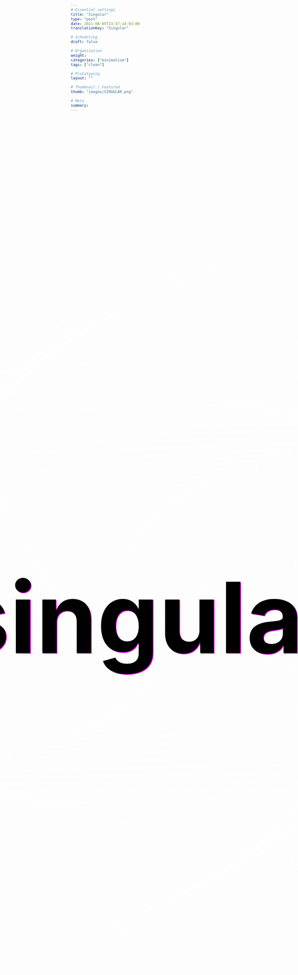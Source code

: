 ```yaml
---
# Essential settings
title: "Singular"
type: "post"
date: 2021-08-05T23:57:14-03:00
translationKey: "Singular"

# Scheduling
draft: false

# Organization
weight:
categories: ["minimalism"]
tags: ["clean"]

# Prototyping
layout: ""

# Thumbnail / Featured
thumb: "images/SINGULAR.png"

# Meta
summary: 
---
```


<div class="quote centered"><h1 id="quote" style="font-size: calc(12vw + 5vh)"></h1></div>

<div class="animated centered" style="width: 50px; height: 50px; animation-delay: -0.1s"></div>
<div class="animated centered" style="width: 100px; height: 100px; animation-delay: -0.2s""></div>
<div class="animated centered" style="width: 150px; height: 150px; animation-delay: -0.3s""></div>
<div class="animated centered" style="width: 200px; height: 200px; animation-delay: -0.4s"></div>
<div class="animated centered" style="width: 250px; height: 250px; animation-delay: -0.5s""></div>
<div class="animated centered" style="width: 300px; height: 300px; animation-delay: -0.6s""></div>
<div class="animated centered" style="width: 350px; height: 350px; animation-delay: -0.7s""></div>
<div class="animated centered" style="width: 400px; height: 400px; animation-delay: -0.8s""></div>
<div class="animated centered" style="width: 450px; height: 450px; animation-delay: -0.9s"></div>
<div class="animated centered" style="width: 500px; height: 500px; animation-delay: -1s""></div>
<div class="animated centered" style="width: 550px; height: 550px; animation-delay: -1.1s""></div>
<div class="animated centered" style="width: 600px; height: 600px; animation-delay: -1.2s"></div>
<div class="animated centered" style="width: 650px; height: 650px; animation-delay: -1.3s""></div>
<div class="animated centered" style="width: 700px; height: 700px; animation-delay: -1.4s""></div>
<div class="animated centered" style="width: 750px; height: 750px; animation-delay: -1.5s""></div>
<div class="animated centered" style="width: 800px; height: 800px; animation-delay: -1.6s""></div>
<div class="animated centered" style="width: 850px; height: 850px; animation-delay: -1.7s"></div>
<div class="animated centered" style="width: 900px; height: 900px; animation-delay: -1.8s""></div>
<div class="animated centered" style="width: 950px; height: 950px; animation-delay: -1.9s""></div>
<div class="animated centered" style="width: 1000px; height: 1000px; animation-delay: -2s"></div>
<div class="animated centered" style="width: 1050px; height: 1050px; animation-delay: -2.1s""></div>
<div class="animated centered" style="width: 1100px; height: 1100px; animation-delay: -2.2s"></div>
<div class="animated centered" style="width: 1150px; height: 1150px; animation-delay: -2.3s""></div>
<div class="animated centered" style="width: 1200px; height: 1200px; animation-delay: -2.4s""></div>
<div class="animated centered" style="width: 1250px; height: 1250px; animation-delay: -2.5s""></div>
<div class="animated centered" style="width: 1300px; height: 1300px; animation-delay: -2.6s""></div>
<div class="animated centered" style="width: 1350px; height: 1350px; animation-delay: -2.7s"></div>
<div class="animated centered" style="width: 1400px; height: 1400px; animation-delay: -2.8s""></div>
<div class="animated centered" style="width: 1450px; height: 1450px; animation-delay: -2.9s""></div>
<div class="animated centered" style="width: 1500px; height: 1500px; animation-delay: -3s"></div>
<div class="animated centered" style="width: 1550px; height: 1550px; animation-delay: -3.1s""></div>
<div class="animated centered" style="width: 1600px; height: 1600px; animation-delay: -3.2s"></div>
<div class="animated centered" style="width: 1650px; height: 1650px; animation-delay: -3.3s""></div>
<div class="animated centered" style="width: 1700px; height: 1700px; animation-delay: -3.4s""></div>
<div class="animated centered" style="width: 1750px; height: 1750px; animation-delay: -3.5s""></div>


<style>
    .quote {
        text-align: center;
        transform: translate(50%, -57%);

        z-index: 100;
    }

    #quote {
    }

    #quote:after {
        content: "singular";

        color: black;

        text-shadow: 2px 2px 0px magenta;

        animation: quotes1 20s 2s linear,
                   quotes2 20s 22s linear,
                   quotes3 20s 42s linear,
                   quotes4 20s 62s linear,
                   quotes5 20s 82s linear,
                   quotes6 20s 102s linear,
                   quotes7 20s 122s linear,
                   quotes8 20s 142s linear,
                   quotes9 20s 162s linear,
                   quotes10 20s 182s linear;
    }

    @keyframes quotes1 {
        0% { content: "chaos" }
        1% { content: "and" }
        2% { content: "love" }
        3% { content: "upside" }
        4% { content: "down" }
        5% { content: "cut" }
        6% { content: "people" }
        7% { content: "out" }
        8% { content: "like" }
        9% { content: "tags" }
        10% { content: "on" }
        11% { content: "my" }
        12% { content: "clothing" }
        13% { content: "but" }
        14% { content: "so" }
        15% { content: "is" }
        16% { content: "the" }
        17% { content: "ocean" }
        18% { content: "and" }
        19% { content: "it" }
        20% { content: "still" }
        21% { content: "makes" }
        22% { content: "waves" }
        23% { content: "wish" }
        24% { content: "we" }
        25% { content: "could" }
        26% { content: "turn" }
        27% { content: "back" }
        28% { content: "time" }
        29% { content: "to" }
        30% { content: "the" }
        31% { content: "good" }
        32% { content: "old" }
        33% { content: "days" }
        34% { content: "this" }
        35% { content: "ship" }
        36% { content: "will" }
        37% { content: "carry" }
        38% { content: "our" }
        39% { content: "bodies" }
        40% { content: "safe" }
        41% { content: "to" }
        42% { content: "shore" }
        43% { content: "pushing" }
        44% { content: "past" }
        45% { content: "the" }
        46% { content: "limit" }
        47% { content: "you're" }
        48% { content: "gonna" }
        49% { content: "sing" }
        50% { content: "the" }
        51% { content: "words" }
        52% { content: "wrong" }
        53% { content: "what" }
        54% { content: "then" }
        55% { content: "is" }
        56% { content: "an" }
        57% { content: "empty" }
        58% { content: "desk" }
        59% { content: "a" }
        60% { content: "sign?" }
        61% { content: "taking" }
        62% { content: "my" }
        63% { content: "time" }
        64% { content: "on" }
        65% { content: "my" }
        66% { content: "ride" }
        67% { content: "living" }
        68% { content: "like" }
        69% { content: "we're" }
        70% { content: "renegades" }
        71% { content: "everything" }
        72% { content: "will" }
        73% { content: "be" }
        74% { content: "fine" }
        75% { content: "if" }
        76% { content: "you" }
        77% { content: "just" }
        78% { content: "get" }
        79% { content: "through" }
        80% { content: "tonight" }
        81% { content: "umarete" }
        82% { content: "hajimete" }
        83% { content: "nani" }
        84% { content: "wo" }
        85% { content: "ieba" }
        86% { content: "ii?" }
        87% { content: "sou" }
        88% { content: "uma" }
        89% { content: "gota" }
        90% { content: "d'água" }
        91% { content: "sou" }
        92% { content: "um" }
        93% { content: "grão" }
        94% { content: "de" }
        95% { content: "areia" }
        96% { content: "poderia" }
        97% { content: "ficar" }
        98% { content: "aqui" }
        99% { content: "pra" }
        100% { content: "sempre" }
    }

    @keyframes quotes2 {
        0% { content: "sempre" }
        1% { content: "but" }
        2% { content: "i" }
        3% { content: "can't" }
        4% { content: "help" }
        5% { content: "from" }
        6% { content: "asking" }
        7% { content: "are" }
        8% { content: "you" }
        9% { content: "bored" }
        10% { content: "yet?" }
        11% { content: "in" }
        12% { content: "summerland" }
        13% { content: "i'm" }
        14% { content: "coming" }
        15% { content: "back" }
        16% { content: "to" }
        17% { content: "you" }
        18% { content: "you'll" }
        19% { content: "be" }
        20% { content: "kicking" }
        21% { content: "back" }
        22% { content: "at" }
        23% { content: "night" }
        24% { content: "saying" }
        25% { content: "yes" }
        26% { content: "i'm" }
        27% { content: "living" }
        28% { content: "the" }
        29% { content: "dream" }
        30% { content: "my" }
        31% { content: "daddy's" }
        32% { content: "got" }
        33% { content: "a" }
        34% { content: "gun" }
        35% { content: "if" }
        36% { content: "don't" }
        37% { content: "you" }
        38% { content: "ever" }
        39% { content: "wonder" }
        40% { content: "'bout'" }
        41% { content: "us?" }
        42% { content: "shore" }
        43% { content: "they" }
        44% { content: "know" }
        45% { content: "where" }
        46% { content: "my" }
        47% { content: "head" }
        48% { content: "is" }
        49% { content: "wherever" }
        50% { content: "you" }
        51% { content: "go" }
        52% { content: "i'm" }
        53% { content: "going" }
        54% { content: "with" }
        55% { content: "you" }
        56% { content: "babe" }
        57% { content: "kyoto" }
        58% { content: "to" }
        59% { content: "the" }
        60% { content: "bay" }
        61% { content: "strollin'" }
        62% { content: "so" }
        63% { content: "casually" }
        64% { content: "e" }
        65% { content: "quem" }
        66% { content: "irá" }
        67% { content: "dizer" }
        68% { content: "que" }
        69% { content: "não" }
        70% { content: "existe" }
        71% { content: "razão?" }
        72% { content: "they" }
        73% { content: "say" }
        74% { content: "you've" }
        75% { content: "changed" }
        76% { content: "fucking" }
        77% { content: "deal" }
        78% { content: "with" }
        79% { content: "it" }
        80% { content: "my" }
        81% { content: "tea's" }
        82% { content: "gone" }
        83% { content: "cold" }
        84% { content: "i'm" }
        85% { content: "wondering" }
        86% { content: "why" }
        87% { content: "i" }
        88% { content: "got" }
        89% { content: "out" }
        90% { content: "of" }
        91% { content: "bed" }
        92% { content: "at" }
        93% { content: "all" }
        94% { content: "dear" }
        95% { content: "winter" }
        96% { content: "i" }
        97% { content: "hope" }
        98% { content: "you" }
        99% { content: "like" }
        100% { content: "your" }
    }

    @keyframes quotes3 {
        0% { content: "your" }
        1% { content: "name" }
        2% { content: "fool" }
        3% { content: "me" }
        4% { content: "three" }
        5% { content: "times" }
        6% { content: "hold" }
        7% { content: "up" }
        8% { content: "rewind" }
        9% { content: "that's" }
        10% { content: "not" }
        11% { content: "even" }
        12% { content: "possible" }
        13% { content: "so" }
        14% { content: "bite" }
        15% { content: "your" }
        16% { content: "tongue" }
        17% { content: "and" }
        18% { content: "choke" }
        19% { content: "yourself" }
        20% { content: "to" }
        21% { content: "sleep" }
        22% { content: "i" }
        23% { content: "jump" }
        24% { content: "off" }
        25% { content: "and" }
        26% { content: "into" }
        27% { content: "your" }
        28% { content: "arms" }
        29% { content: "but" }
        30% { content: "i" }
        31% { content: "can't" }
        32% { content: "trust" }
        33% { content: "the" }
        34% { content: "fall" }
        35% { content: "i" }
        36% { content: "would" }
        37% { content: "get" }
        38% { content: "messed" }
        39% { content: "up" }
        40% { content: "weigh" }
        41% { content: "153" }
        42% { content: "further" }
        43% { content: "engraving" }
        44% { content: "an" }
        45% { content: "earlier" }
        46% { content: "grave" }
        47% { content: "is" }
        48% { content: "an" }
        49% { content: "optional" }
        50% { content: "way" }
        51% { content: "no" }
        52% { content: "separation" }
        53% { content: "brings" }
        54% { content: "us" }
        55% { content: "awfully" }
        56% { content: "close" }
        57% { content: "i" }
        58% { content: "still" }
        59% { content: "gotta" }
        60% { content: "whole" }
        61% { content: "lotta" }
        62% { content: "love" }
        63% { content: "for" }
        64% { content: "you" }
        65% { content: "i'm" }
        66% { content: "always" }
        67% { content: "tired" }
        68% { content: "i" }
        69% { content: "just" }
        70% { content: "can't" }
        71% { content: "fight" }
        72% { content: "it" }
        73% { content: "my" }
        74% { content: "lungs" }
        75% { content: "will" }
        76% { content: "fill" }
        77% { content: "and" }
        78% { content: "then" }
        79% { content: "deflate" }
        80% { content: "they" }
        81% { content: "fill" }
        82% { content: "with" }
        83% { content: "fire" }
        84% { content: "exhale" }
        85% { content: "desire" }
        86% { content: "i" }
        87% { content: "know" }
        88% { content: "it's" }
        89% { content: "dire" }
        90% { content: "my" }
        91% { content: "time" }
        92% { content: "today" }
        93% { content: "but" }
        94% { content: "i" }
        95% { content: "find" }
        96% { content: "that" }
        97% { content: "everything" }
        98% { content: "i" }
        99% { content: "am" }
        100% { content: "is" }
    }

    @keyframes quotes4 {
        0% { content: "is" }
        1% { content: "everything" }
        2% { content: "i" }
        3% { content: "should" }
        4% { content: "be" }
        5% { content: "we" }
        6% { content: "could" }
        7% { content: "do" }
        8% { content: "so" }
        9% { content: "much" }
        10% { content: "better" }
        11% { content: "than" }
        12% { content: "this" }
        13% { content: "oh" }
        14% { content: "rita" }
        15% { content: "but" }
        16% { content: "now" }
        17% { content: "i'm" }
        18% { content: "looking" }
        19% { content: "up" }
        20% { content: "at" }
        21% { content: "rock" }
        22% { content: "bottom" }
        23% { content: "second" }
        24% { content: "thing" }
        25% { content: "second" }
        26% { content: "don't" }
        27% { content: "you" }
        28% { content: "tell" }
        29% { content: "me" }
        30% { content: "what" }
        31% { content: "you" }
        32% { content: "think" }
        33% { content: "that" }
        34% { content: "i" }
        35% { content: "could" }
        36% { content: "be" }
        37% { content: "so" }
        38% { content: "put" }
        39% { content: "your" }
        40% { content: "best" }
        41% { content: "face" }
        42% { content: "on" }
        43% { content: "everybody" }
        44% { content: "let's" }
        45% { content: "go" }
        46% { content: "out" }
        47% { content: "with" }
        48% { content: "a" }
        49% { content: "bang!" }
        50% { content: "we've" }
        51% { content: "come" }
        52% { content: "too" }
        53% { content: "far" }
        54% { content: "to" }
        55% { content: "give" }
        56% { content: "up" }
        57% { content: "who" }
        58% { content: "we" }
        59% { content: "are" }
        60% { content: "and" }
        61% { content: "now" }
        62% { content: "it's" }
        63% { content: "over" }
        64% { content: "we're" }
        65% { content: "sober" }
        66% { content: "symptoms" }
        67% { content: "of" }
        68% { content: "the" }
        69% { content: "culture" }
        70% { content: "it" }
        71% { content: "never" }
        72% { content: "really" }
        73% { content: "mattered" }
        74% { content: "so" }
        75% { content: "it" }
        76% { content: "never" }
        77% { content: "really" }
        78% { content: "happened" }
        79% { content: "when" }
        80% { content: "you" }
        81% { content: "gonna" }
        82% { content: "see" }
        83% { content: "i'm" }
        84% { content: "not" }
        85% { content: "a" }
        86% { content: "part" }
        87% { content: "of" }
        88% { content: "your" }
        89% { content: "machine" }
        90% { content: "you're" }
        91% { content: "not" }
        92% { content: "the" }
        93% { content: "only" }
        94% { content: "one" }
        95% { content: "we" }
        96% { content: "all" }
        97% { content: "get" }
        98% { content: "lonely" }
        99% { content: "i" }
        100% { content: "see" }
    }

    @keyframes quotes5 {
        0% { content: "see" }
        1% { content: "you" }
        2% { content: "when" }
        3% { content: "you" }
        4% { content: "cry" }
        5% { content: "when" }
        6% { content: "you're" }
        7% { content: "shy" }
        8% { content: "when" }
        9% { content: "you" }
        10% { content: "wanna" }
        11% { content: "die" }
        12% { content: "i'm" }
        13% { content: "just" }
        14% { content: "the" }
        15% { content: "one" }
        16% { content: "that" }
        17% { content: "keeps" }
        18% { content: "you" }
        19% { content: "up" }
        20% { content: "at" }
        21% { content: "night" }
        22% { content: "the" }
        23% { content: "hardest" }
        24% { content: "place" }
        25% { content: "to" }
        26% { content: "be" }
        27% { content: "is" }
        28% { content: "right" }
        29% { content: "where" }
        30% { content: "you" }
        31% { content: "are" }
        32% { content: "sometimes" }
        33% { content: "you" }
        34% { content: "gotta" }
        35% { content: "bleed" }
        36% { content: "to" }
        37% { content: "know" }
        38% { content: "that" }
        39% { content: "you're" }
        40% { content: "alive" }
        41% { content: "and" }
        42% { content: "have" }
        43% { content: "a" }
        44% { content: "soul" }
        45% { content: "i" }
        46% { content: "want" }
        47% { content: "somebody" }
        48% { content: "make" }
        49% { content: "me" }
        50% { content: "feel" }
        51% { content: "like" }
        52% { content: "it" }
        53% { content: "just" }
        54% { content: "reminds" }
        55% { content: "you" }
        56% { content: "of" }
        57% { content: "where" }
        58% { content: "you" }
        59% { content: "were" }
        60% { content: "the" }
        61% { content: "first" }
        62% { content: "time" }
        63% { content: "it" }
        64% { content: "made" }
        65% { content: "you" }
        66% { content: "cry" }
        67% { content: "the" }
        68% { content: "first" }
        69% { content: "time" }
        70% { content: "you" }
        71% { content: "felt" }
        72% { content: "alive" }
        73% { content: "they" }
        74% { content: "say" }
        75% { content: "the" }
        76% { content: "devil" }
        77% { content: "you" }
        78% { content: "know" }
        79% { content: "is" }
        80% { content: "better" }
        81% { content: "than" }
        82% { content: "the" }
        83% { content: "devil" }
        84% { content: "that" }
        85% { content: "you" }
        86% { content: "don't" }
        87% { content: "wonderin'" }
        88% { content: "would" }
        89% { content: "you" }
        90% { content: "be" }
        91% { content: "my" }
        92% { content: "little" }
        93% { content: "quarantine?" }
        94% { content: "or" }
        95% { content: "is" }
        96% { content: "this" }
        97% { content: "the" }
        98% { content: "way" }
        99% { content: "it" }
        100% { content: "ends?" }
    }

    @keyframes quotes6 {
        0% { content: "ends?" }
        1% { content: "close" }
        2% { content: "your" }
        3% { content: "eyes" }
        4% { content: "you'll" }
        5% { content: "be" }
        6% { content: "here" }
        7% { content: "soon" }
        8% { content: "i'm" }
        9% { content: "just" }
        10% { content: "a" }
        11% { content: "poor" }
        12% { content: "boy" }
        13% { content: "i" }
        14% { content: "need" }
        15% { content: "no" }
        16% { content: "sympathy" }
        17% { content: "should" }
        18% { content: "call" }
        19% { content: "you" }
        20% { content: "hypnotica" }
        21% { content: "hypnotic" }
        22% { content: "girl" }
        23% { content: "yeah" }
        24% { content: "it's" }
        25% { content: "over" }
        26% { content: "it's" }
        27% { content: "over" }
        28% { content: "i'm" }
        29% { content: "circling" }
        30% { content: "these" }
        31% { content: "vultures" }
        32% { content: "perfume" }
        33% { content: "on" }
        34% { content: "the" }
        35% { content: "sink" }
        36% { content: "and" }
        37% { content: "my" }
        38% { content: "breath" }
        39% { content: "still" }
        40% { content: "smells" }
        41% { content: "like" }
        42% { content: "drink" }
        43% { content: "when" }
        44% { content: "there's" }
        45% { content: "blood" }
        46% { content: "in" }
        47% { content: "the" }
        48% { content: "water" }
        49% { content: "the" }
        50% { content: "time's" }
        51% { content: "always" }
        52% { content: "right" }
        53% { content: "to" }
        54% { content: "fix" }
        55% { content: "what's" }
        56% { content: "wrong" }
        57% { content: "i" }
        58% { content: "know" }
        59% { content: "that" }
        60% { content: "i" }
        61% { content: "can" }
        62% { content: "see" }
        63% { content: "you" }
        64% { content: "in" }
        65% { content: "the" }
        66% { content: "dark" }
        67% { content: "and" }
        68% { content: "it's" }
        69% { content: "pulling" }
        70% { content: "me" }
        71% { content: "back" }
        72% { content: "to" }
        73% { content: "earth" }
        74% { content: "to" }
        75% { content: "let" }
        76% { content: "me" }
        77% { content: "know" }
        78% { content: "step" }
        79% { content: "on" }
        80% { content: "the" }
        81% { content: "glass" }
        82% { content: "staple" }
        83% { content: "your" }
        84% { content: "tongue" }
        85% { content: "bury" }
        86% { content: "a" }
        87% { content: "friend'" }
        88% { content: "try" }
        89% { content: "to" }
        90% { content: "wake" }
        91% { content: "up" }
        92% { content: "i" }
        93% { content: "don't" }
        94% { content: "owe" }
        95% { content: "you" }
        96% { content: "anything" }
        97% { content: "but" }
        98% { content: "i'll" }
        99% { content: "give" }
        100% { content: "you" }
    }

    @keyframes quotes7 {
        0% { content: "you" }
        1% { content: "everything" }
        2% { content: "i" }
        3% { content: "wanna" }
        4% { content: "go" }
        5% { content: "back" }
        6% { content: "but" }
        7% { content: "that's" }
        8% { content: "life" }
        9% { content: "why" }
        10% { content: "would" }
        11% { content: "it" }
        12% { content: "change" }
        13% { content: "now?" }
        14% { content: "and" }
        15% { content: "you'd" }
        16% { content: "wish" }
        17% { content: "should" }
        18% { content: "that" }
        19% { content: "they'd" }
        20% { content: "stop" }
        21% { content: "white" }
        22% { content: "noise" }
        23% { content: "boys" }
        24% { content: "does" }
        25% { content: "it" }
        26% { content: "make" }
        27% { content: "a" }
        28% { content: "difference" }
        29% { content: "if" }
        30% { content: "i" }
        31% { content: "leave?" }
        32% { content: "ah" }
        33% { content: "will" }
        34% { content: "it" }
        35% { content: "tear" }
        36% { content: "us" }
        37% { content: "apart?" }
        38% { content: "it's" }
        39% { content: "hard" }
        40% { content: "to" }
        41% { content: "breathe" }
        42% { content: "but" }
        43% { content: "that's" }
        44% { content: "alright" }
        45% { content: "hush" }
        46% { content: "you" }
        47% { content: "can" }
        48% { content: "read" }
        49% { content: "between" }
        50% { content: "the" }
        51% { content: "lines" }
        52% { content: "'cause" }
        53% { content: "you're" }
        54% { content: "my" }
        55% { content: "palm" }
        56% { content: "reader" }
        57% { content: "just" }
        58% { content: "in" }
        59% { content: "case" }
        60% { content: "my" }
        61% { content: "car" }
        62% { content: "goes" }
        63% { content: "off" }
        64% { content: "the" }
        65% { content: "highway" }
        66% { content: "or" }
        67% { content: "the" }
        68% { content: "plane" }
        69% { content: "that" }
        70% { content: "i" }
        71% { content: "get" }
        72% { content: "on" }
        73% { content: "decides" }
        74% { content: "that" }
        75% { content: "it's" }
        76% { content: "my" }
        77% { content: "last" }
        78% { content: "day" }
        79% { content: "inside" }
        80% { content: "my" }
        81% { content: "head" }
        82% { content: "it's" }
        83% { content: "98" }
        84% { content: "degrees" }
        85% { content: "oh" }
        86% { content: "my" }
        87% { content: "god'" }
        88% { content: "what" }
        89% { content: "do" }
        90% { content: "you" }
        91% { content: "want" }
        92% { content: "from" }
        93% { content: "me?" }
        94% { content: "raid" }
        95% { content: "my" }
        96% { content: "memories" }
        97% { content: "and" }
        98% { content: "wave" }
        99% { content: "your" }
        100% { content: "fist" }
    }

    @keyframes quotes8 {
        0% { content: "fist" }
        1% { content: "at" }
        2% { content: "me" }
        3% { content: "and" }
        4% { content: "suddenly" }
        5% { content: "everything" }
        6% { content: "makes" }
        7% { content: "no" }
        8% { content: "sense" }
        9% { content: "to" }
        10% { content: "me" }
        11% { content: "tell" }
        12% { content: "me" }
        13% { content: "what" }
        14% { content: "you" }
        15% { content: "want" }
        16% { content: "and" }
        17% { content: "i'll" }
        18% { content: "tell" }
        19% { content: "you" }
        20% { content: "what" }
        21% { content: "i'm" }
        22% { content: "gonna" }
        23% { content: "do" }
        24% { content: "with" }
        25% { content: "my" }
        26% { content: "drink" }
        27% { content: "i" }
        28% { content: "hear" }
        29% { content: "hey" }
        30% { content: "open" }
        31% { content: "up" }
        32% { content: "the" }
        33% { content: "drawer" }
        34% { content: "truth" }
        35% { content: "is" }
        36% { content: "i" }
        37% { content: "think" }
        38% { content: "i" }
        39% { content: "said" }
        40% { content: "enough" }
        41% { content: "no" }
        42% { content: "lie" }
        43% { content: "this" }
        44% { content: "sh*t" }
        45% { content: "is" }
        46% { content: "fake" }
        47% { content: "as" }
        48% { content: "f*ck" }
        49% { content: "there" }
        50% { content: "it" }
        51% { content: "was" }
        52% { content: "so" }
        53% { content: "introspective" }
        54% { content: "i" }
        55% { content: "don't" }
        56% { content: "need" }
        57% { content: "things" }
        58% { content: "to" }
        59% { content: "get" }
        60% { content: "messy" }
        61% { content: "i'm" }
        62% { content: "waking" }
        63% { content: "up" }
        64% { content: "it's" }
        65% { content: "time" }
        66% { content: "fighting" }
        67% { content: "the" }
        68% { content: "constant" }
        69% { content: "forgetting" }
        70% { content: "to" }
        71% { content: "give" }
        72% { content: "it" }
        73% { content: "up" }
        74% { content: "but" }
        75% { content: "my" }
        76% { content: "heart" }
        77% { content: "is" }
        78% { content: "made" }
        79% { content: "of" }
        80% { content: "stone" }
        81% { content: "look" }
        82% { content: "away" }
        83% { content: "look" }
        84% { content: "away" }
        85% { content: "look" }
        86% { content: "away" }
        87% { content: "i" }
        88% { content: "am" }
        89% { content: "a" }
        90% { content: "megalodon" }
        91% { content: "ocean's" }
        92% { content: "feelin'" }
        93% { content: "like" }
        94% { content: "a" }
        95% { content: "pond" }
        96% { content: "i" }
        97% { content: "am" }
        98% { content: "megatron" }
        99% { content: "cogs" }
        100% { content: "i'm" }
    }

    @keyframes quotes9 {
        0% { content: "i'm" }
        1% { content: "steppin'" }
        2% { content: "on" }
        3% { content: "i" }
        4% { content: "miss" }
        5% { content: "having" }
        6% { content: "sex" }
        7% { content: "but" }
        8% { content: "at" }
        9% { content: "least" }
        10% { content: "i" }
        11% { content: "don't" }
        12% { content: "wanna" }
        13% { content: "die" }
        14% { content: "anymore" }
        15% { content: "it's" }
        16% { content: "kinda" }
        17% { content: "funny" }
        18% { content: "how" }
        19% { content: "you" }
        20% { content: "vote" }
        21% { content: "for" }
        22% { content: "someone" }
        23% { content: "to" }
        24% { content: "vote" }
        25% { content: "for" }
        26% { content: "someone" }
        27% { content: "to" }
        28% { content: "vote" }
        29% { content: "for" }
        30% { content: "someone" }
        31% { content: "oh" }
        32% { content: "i'm" }
        33% { content: "sewing" }
        34% { content: "the" }
        35% { content: "patches" }
        36% { content: "right" }
        37% { content: "onto" }
        38% { content: "my" }
        39% { content: "skin" }
        40% { content: "all" }
        41% { content: "the" }
        42% { content: "wrong" }
        43% { content: "faces" }
        44% { content: "in" }
        45% { content: "all" }
        46% { content: "the" }
        47% { content: "wrong" }
        48% { content: "places" }
        49% { content: "kiss" }
        50% { content: "of" }
        51% { content: "an" }
        52% { content: "angel" }
        53% { content: "hiss" }
        54% { content: "of" }
        55% { content: "a" }
        56% { content: "snake" }
        57% { content: "it's" }
        58% { content: "all" }
        59% { content: "in" }
        60% { content: "bad" }
        61% { content: "faith" }
        62% { content: "why" }
        63% { content: "be" }
        64% { content: "a" }
        65% { content: "killer" }
        66% { content: "when" }
        67% { content: "you" }
        68% { content: "can" }
        69% { content: "be" }
        70% { content: "steve" }
        71% { content: "miller" }
        72% { content: "and" }
        73% { content: "fly" }
        74% { content: "like" }
        75% { content: "an" }
        76% { content: "eagle" }
        77% { content: "f*ck" }
        78% { content: "a" }
        79% { content: "bomb" }
        80% { content: "sayonara" }
        81% { content: "to" }
        82% { content: "the" }
        83% { content: "sunshine" }
        84% { content: "dancin'" }
        85% { content: "while" }
        86% { content: "the" }
        87% { content: "world" }
        88% { content: "is" }
        89% { content: "on" }
        90% { content: "fire" }
        91% { content: "i" }
        92% { content: "don't" }
        93% { content: "miss" }
        94% { content: "you" }
        95% { content: "like" }
        96% { content: "i" }
        97% { content: "miss" }
        98% { content: "prince" }
        99% { content: "i" }
        100% { content: "wanna" }
    }

    @keyframes quotes10 {
        0% { content: "wanna" }
        1% { content: "see" }
        2% { content: "paris" }
        3% { content: "i" }
        4% { content: "wanna" }
        5% { content: "see" }
        6% { content: "tokyo" }
        7% { content: "i" }
        8% { content: "wanna" }
        9% { content: "be" }
        10% { content: "careless" }
        11% { content: "even" }
        12% { content: "if" }
        13% { content: "i" }
        14% { content: "break" }
        15% { content: "my" }
        16% { content: "bones" }
        17% { content: "i'm" }
        18% { content: "good" }
        19% { content: "living" }
        20% { content: "life" }
        21% { content: "just" }
        22% { content: "like" }
        23% { content: "i" }
        24% { content: "should" }
        25% { content: "wouldn't" }
        26% { content: "change" }
        27% { content: "it" }
        28% { content: "if" }
        29% { content: "i" }
        30% { content: "could" }
        31% { content: "i" }
        32% { content: "put" }
        33% { content: "a" }
        34% { content: "poptart" }
        35% { content: "in" }
        36% { content: "the" }
        37% { content: "microwave" }
        38% { content: "'cause'" }
        39% { content: "i" }
        40% { content: "don't" }
        41% { content: "give" }
        42% { content: "a" }
        43% { content: "huh!" }
        44% { content: "you" }
        45% { content: "only" }
        46% { content: "pass" }
        47% { content: "through" }
        48% { content: "my" }
        49% { content: "city" }
        50% { content: "every" }
        51% { content: "once" }
        52% { content: "in" }
        53% { content: "a" }
        54% { content: "million" }
        55% { content: "seconds" }
        56% { content: "on" }
        57% { content: "a" }
        58% { content: "broken" }
        59% { content: "clock" }
        60% { content: "yet" }
        61% { content: "we" }
        62% { content: "talk" }
        63% { content: "like" }
        64% { content: "we're" }
        65% { content: "living" }
        66% { content: "so" }
        67% { content: "now" }
        68% { content: "i'm" }
        69% { content: "standing" }
        70% { content: "on" }
        71% { content: "the" }
        72% { content: "overpass" }
        73% { content: "screaming" }
        74% { content: "at" }
        75% { content: "the" }
        76% { content: "cars" }
        77% { content: "hey" }
        78% { content: "i" }
        79% { content: "wanna" }
        80% { content: "get" }
        81% { content: "better" }
        82% { content: "cause" }
        83% { content: "i" }
        84% { content: "don't" }
        85% { content: "know" }
        86% { content: "what" }
        87% { content: "you've" }
        88% { content: "been" }
        89% { content: "told" }
        90% { content: "but" }
        91% { content: "music" }
        92% { content: "make" }
        93% { content: "you" }
        94% { content: "lose" }
        95% { content: "control" }
        96% { content: "sing!" }
        97% { content: "singu" }
        98% { content: "singul" }
        99% { content: "singula" }
        100% { content: "singular" }
    }

    #post {
        position: relative;
        min-height: 100vh;
        overflow: hidden;
        background-color: black;
    }

    .centered {
        position: absolute;
        right: 50%;
        top: 50%;
    }

    .animated {
        animation-name: anim;
        animation-iteration-count: infinite;
        animation-duration: 5s;
        animation-direction: forward;
        animation-timing-function: ease;

        border: 3px dashed white;

        will-change: transform;
    }

    @keyframes anim {
        0% {
            transform: translate(50%, -50%) rotate(0deg);
        }
        50% {
            transform: translate(50%, -50%) rotate(90deg);
        }
        100% {
            transform: translate(50%, -50%) rotate(180deg);
        }
    }

    @keyframes super-anim {
        0% {
            border-radius: 0%;
            transform: translate(50%, -50%) rotate(0deg);
        }
        50% {
            border-radius: 50%;
            transform: translate(50%, -50%) rotate(90deg);
        }
        100% {
            border-radius: 0%;
            transform: translate(50%, -50%) rotate(180deg);
        }
    }
</style>